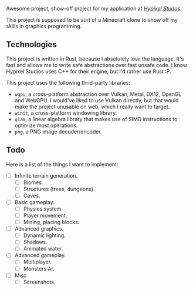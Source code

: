 Awesome project, show-off project for my application at [*Hypixel Studos*][hs].

[hs]: https://hypixelstudios.com/

This project is supposed to be sort of a Minecraft clone to show off my skills in graphics
programming.

## Technologies

This project is written in Rust, because I absolutely love the language. It's fast and allows
me to write safe abstractions over fast unsafe code. I know Hypixel Studios uses C++ for their
engine, but I'd rather use Rust :P.

This project uses the following thrid-party libraries:

- `wgpu`, a cross-platform abstraction over Vulkan, Metal, DX12, OpenGL and WebGPU. I would've
  liked to use Vulkan directly, but that would make the project unusable on web, which I really
  want to target.
- `winit`, a cross-platform windowing library.
- `glam`, a linear algebra library that makes use of SIMD instructions to optimize most operations.
- `png`, a PNG image decoder/encoder.

## Todo

Here is a list of the things I want to implement:

- [ ] Infinite terrain generation.
  - [ ] Biomes.
  - [ ] Structures (trees, dungeons).
  - [ ] Caves.
- [ ] Basic gameplay.
  - [ ] Physics system.
  - [ ] Player movement.
  - [ ] Mining, placing blocks.
- [ ] Advanced graphics.
  - [ ] Dynamic lighting.
  - [ ] Shadows.
  - [ ] Animated water.
- [ ] Advanced gameplay.
  - [ ] Multiplayer.
  - [ ] Monsters AI.
- [ ] Misc
  - [ ] Screenshots.
